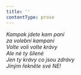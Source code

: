 ```yaml
---
title: ''
contentType: prose
---
```


<section>

_Kampak jdete kam paní  
za volební kampaní  
Volte voli volte krávy  
Ale né ty šílené  
Jen ty krávy co jsou zdrávy  
Jiným řekněte své NE!_

</section>
